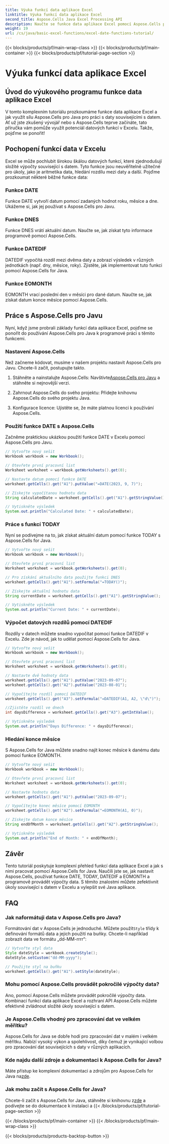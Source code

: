 ```yaml
---
title: Výuka funkcí data aplikace Excel
linktitle: Výuka funkcí data aplikace Excel
second_title: Aspose.Cells Java Excel Processing API
description: Naučte se funkce data aplikace Excel pomocí Aspose.Cells pro Java. Prozkoumejte podrobné návody se zdrojovým kódem.
weight: 19
url: /cs/java/basic-excel-functions/excel-date-functions-tutorial/
---
```


{{< blocks/products/pf/main-wrap-class >}}
{{< blocks/products/pf/main-container >}}
{{< blocks/products/pf/tutorial-page-section >}}

# Výuka funkcí data aplikace Excel


## Úvod do výukového programu funkce data aplikace Excel

V tomto komplexním tutoriálu prozkoumáme funkce data aplikace Excel a jak využít sílu Aspose.Cells pro Java pro práci s daty souvisejícími s datem. Ať už jste zkušený vývojář nebo s Aspose.Cells teprve začínáte, tato příručka vám pomůže využít potenciál datových funkcí v Excelu. Takže, pojďme se ponořit!

## Pochopení funkcí data v Excelu

Excel se může pochlubit širokou škálou datových funkcí, které zjednodušují složité výpočty související s datem. Tyto funkce jsou neuvěřitelně užitečné pro úkoly, jako je aritmetika data, hledání rozdílu mezi daty a další. Pojďme prozkoumat některé běžné funkce data:

### Funkce DATE

Funkce DATE vytvoří datum pomocí zadaných hodnot roku, měsíce a dne. Ukážeme si, jak jej používat s Aspose.Cells pro Javu.

### Funkce DNES

Funkce DNES vrátí aktuální datum. Naučte se, jak získat tyto informace programově pomocí Aspose.Cells.

### Funkce DATEDIF

DATEDIF vypočítá rozdíl mezi dvěma daty a zobrazí výsledek v různých jednotkách (např. dny, měsíce, roky). Zjistěte, jak implementovat tuto funkci pomocí Aspose.Cells for Java.

### Funkce EOMONTH

EOMONTH vrací poslední den v měsíci pro dané datum. Naučte se, jak získat datum konce měsíce pomocí Aspose.Cells.

## Práce s Aspose.Cells pro Javu

Nyní, když jsme probrali základy funkcí data aplikace Excel, pojďme se ponořit do používání Aspose.Cells pro Java k programové práci s těmito funkcemi.

### Nastavení Aspose.Cells

Než začneme kódovat, musíme v našem projektu nastavit Aspose.Cells pro Javu. Chcete-li začít, postupujte takto.

1. Stáhněte a nainstalujte Aspose.Cells: Navštivte[Aspose.Cells pro Javu](https://releases.aspose.com/cells/java/) a stáhněte si nejnovější verzi.

2. Zahrnout Aspose.Cells do svého projektu: Přidejte knihovnu Aspose.Cells do svého projektu Java.

3. Konfigurace licence: Ujistěte se, že máte platnou licenci k používání Aspose.Cells.

### Použití funkce DATE s Aspose.Cells

Začněme praktickou ukázkou použití funkce DATE v Excelu pomocí Aspose.Cells pro Javu.

```java
// Vytvořte nový sešit
Workbook workbook = new Workbook();

// Otevřete první pracovní list
Worksheet worksheet = workbook.getWorksheets().get(0);

// Nastavte datum pomocí funkce DATE
worksheet.getCells().get("A1").putValue("=DATE(2023, 9, 7)");

// Získejte vypočítanou hodnotu data
String calculatedDate = worksheet.getCells().get("A1").getStringValue();

// Vytiskněte výsledek
System.out.println("Calculated Date: " + calculatedDate);
```

### Práce s funkcí TODAY

Nyní se podívejme na to, jak získat aktuální datum pomocí funkce TODAY s Aspose.Cells for Java.

```java
// Vytvořte nový sešit
Workbook workbook = new Workbook();

// Otevřete první pracovní list
Worksheet worksheet = workbook.getWorksheets().get(0);

// Pro získání aktuálního data použijte funkci DNES
worksheet.getCells().get("A1").setFormula("=TODAY()");

// Získejte aktuální hodnotu data
String currentDate = worksheet.getCells().get("A1").getStringValue();

// Vytiskněte výsledek
System.out.println("Current Date: " + currentDate);
```

### Výpočet datových rozdílů pomocí DATEDIF

Rozdíly v datech můžete snadno vypočítat pomocí funkce DATEDIF v Excelu. Zde je návod, jak to udělat pomocí Aspose.Cells for Java.

```java
// Vytvořte nový sešit
Workbook workbook = new Workbook();

// Otevřete první pracovní list
Worksheet worksheet = workbook.getWorksheets().get(0);

// Nastavte dvě hodnoty data
worksheet.getCells().get("A1").putValue("2023-09-07");
worksheet.getCells().get("A2").putValue("2023-08-01");

// Vypočítejte rozdíl pomocí DATEDIF
worksheet.getCells().get("A3").setFormula("=DATEDIF(A1, A2, \"d\")");

//Zjistěte rozdíl ve dnech
int daysDifference = worksheet.getCells().get("A3").getIntValue();

// Vytiskněte výsledek
System.out.println("Days Difference: " + daysDifference);
```

### Hledání konce měsíce

S Aspose.Cells for Java můžete snadno najít konec měsíce k danému datu pomocí funkce EOMONTH.

```java
// Vytvořte nový sešit
Workbook workbook = new Workbook();

// Otevřete první pracovní list
Worksheet worksheet = workbook.getWorksheets().get(0);

// Nastavte hodnotu data
worksheet.getCells().get("A1").putValue("2023-09-07");

// Vypočítejte konec měsíce pomocí EOMONTH
worksheet.getCells().get("A2").setFormula("=EOMONTH(A1, 0)");

// Získejte datum konce měsíce
String endOfMonth = worksheet.getCells().get("A2").getStringValue();

// Vytiskněte výsledek
System.out.println("End of Month: " + endOfMonth);
```

## Závěr

Tento tutoriál poskytuje komplexní přehled funkcí data aplikace Excel a jak s nimi pracovat pomocí Aspose.Cells for Java. Naučili jste se, jak nastavit Aspose.Cells, používat funkce DATE, TODAY, DATEDIF a EOMONTH a programově provádět výpočty data. S těmito znalostmi můžete zefektivnit úkoly související s datem v Excelu a vylepšit své Java aplikace.

## FAQ

### Jak naformátuji data v Aspose.Cells pro Java?

 Formátování dat v Aspose.Cells je jednoduché. Můžete použít`Style` třídy k definování formátů data a jejich použití na buňky. Chcete-li například zobrazit data ve formátu „dd-MM-rrrr“:

```java
// Vytvořte styl data
Style dateStyle = workbook.createStyle();
dateStyle.setCustom("dd-MM-yyyy");

// Použijte styl na buňku
worksheet.getCells().get("A1").setStyle(dateStyle);
```

### Mohu pomocí Aspose.Cells provádět pokročilé výpočty data?

Ano, pomocí Aspose.Cells můžete provádět pokročilé výpočty data. Kombinací funkcí data aplikace Excel a rozhraní API Aspose.Cells můžete efektivně zvládnout složité úkoly související s datem.

### Je Aspose.Cells vhodný pro zpracování dat ve velkém měřítku?

Aspose.Cells for Java se dobře hodí pro zpracování dat v malém i velkém měřítku. Nabízí vysoký výkon a spolehlivost, díky čemuž je vynikající volbou pro zpracování dat souvisejících s daty v různých aplikacích.

### Kde najdu další zdroje a dokumentaci k Aspose.Cells for Java?

 Máte přístup ke komplexní dokumentaci a zdrojům pro Aspose.Cells for Java na[zde](https://reference.aspose.com/cells/java/).

### Jak mohu začít s Aspose.Cells for Java?

 Chcete-li začít s Aspose.Cells for Java, stáhněte si knihovnu z[zde](https://releases.aspose.com/cells/java/) a podívejte se do dokumentace k instalaci a
{{< /blocks/products/pf/tutorial-page-section >}}

{{< /blocks/products/pf/main-container >}}
{{< /blocks/products/pf/main-wrap-class >}}

{{< blocks/products/products-backtop-button >}}
